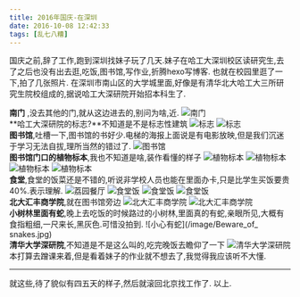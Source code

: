 ```yaml
---
title: 2016年国庆-在深圳
date: 2016-10-08 12:42:33
tags: [乱七八糟]
---
```

国庆之前,辞了工作,跑到深圳找妹子玩了几天.妹子在哈工大深圳校区读研究生,去了之后也没有出去逛,吃饭,图书馆,写作业,折腾hexo写博客.
也就在校园里逛了一下,拍了几张照片.
在深圳市南山区的大学城里面,好像是有清华北大哈工大三所研究生院校组成的,据说哈工大深研院开始招本科生了.
<br/>
<!-- more -->
**南门** ,没去其他的门,就从这边进去的,别问为啥,近.
 ![南门](/image/South_Gate.jpg)
<br/>
 **哈工大深研院的标志?**不知道是不是标志性建筑
 ![标志](/image/main_building.jpg)
 ![标志](/image/sign.jpg)
<br/>
 **图书馆**,吐槽一下,图书馆的书好少.电梯的海报上面说是有电影放映,但是我们沉迷于学习无法自拔,理所当然的错过了.
 ![图书馆](/image/Library.jpg)
<br/>
 **图书馆门口的植物标本**,我也不知道是啥,装作看懂的样子
 ![植物标本](/image/Library_Plant_specimen1.jpg)
 ![植物标本](/image/Library_Plant_specimen2.jpg)
 ![植物标本](/image/Library_Plant_specimen3.jpg)
 ![植物标本](/image/Library_Plant_specimen4.jpg)
<br/>
 **食堂**,食堂的饭菜还是不错的,听说非学校人员也能在里面办卡,只是比学生买饭要贵40%.表示理解.
![荔园餐厅](/image/Restaurant.jpg)
![食堂饭](/image/Meal1.jpg)
![食堂饭](/image/Meal2.jpg)
![食堂饭](/image/Meal3.jpg)
<br/>
  **北大汇丰商学院**,就在图书馆旁边
![北大汇丰商学院](/image/PHBS.jpg)
![北大汇丰商学院](/image/PHBS1.jpg)
<br/>
**小树林里面有蛇**,晚上去吃饭的时候路过的小树林,里面真的有蛇,亲眼所见,大概有食指粗细,一尺来长,黑灰色.可惜没拍到.
![小心有蛇](/image/Beware_of_ snakes.jpg)
<br/>
**清华大学深研院**,不知道是不是这么叫的,吃完晚饭去瞻仰了一下
![清华大学深研院](/image/Tsinghua.jpg)
<br/>
 本打算去蹭课来着,但是看着妹子的作业就不想去了,我觉得我应该听不大懂.
<hr/>
 就这些,待了貌似有四五天的样子,然后就滚回北京找工作了.
 以上.
 
